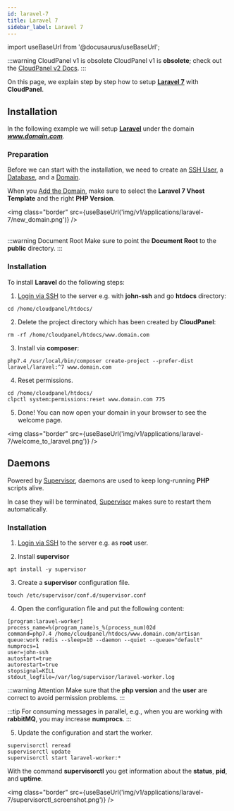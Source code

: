 ```yaml
---
id: laravel-7
title: Laravel 7
sidebar_label: Laravel 7
---
```


import useBaseUrl from '@docusaurus/useBaseUrl';

:::warning CloudPanel v1 is obsolete
CloudPanel v1 is **obsolete**; check out the [CloudPanel v2 Docs](https://www.cloudpanel.io/docs/v2/introduction/).
:::

On this page, we explain step by step how to setup **[Laravel 7](https://laravel.com/)** with **CloudPanel**.

## Installation

In the following example we will setup **[Laravel](https://laravel.com/)** under the domain ***www.domain.com***.

### Preparation

Before we can start with the installation, we need to create an [SSH User](../frontend-area/users#adding-a-user), a [Database](../frontend-area/databases#adding-a-database), and a [Domain](../frontend-area/domains#adding-a-domain).

When you [Add the Domain](../frontend-area/domains#adding-a-domain), make sure to select the **Laravel 7 Vhost Template** and the right **PHP Version**.

<img class="border" src={useBaseUrl('img/v1/applications/laravel-7/new_domain.png')} /> <br /><br />

:::warning Document Root
Make sure to point the **Document Root** to the **public** directory.
:::

### Installation

To install **Laravel** do the following steps:

1. [Login via SSH](../frontend-area/users#ssh-login) to the server e.g. with **john-ssh** and go **htdocs** directory:

```
cd /home/cloudpanel/htdocs/
```

2. Delete the project directory which has been created by **CloudPanel**:

```
rm -rf /home/cloudpanel/htdocs/www.domain.com
```

3. Install via **composer**:

```
php7.4 /usr/local/bin/composer create-project --prefer-dist laravel/laravel:^7 www.domain.com
```

4. Reset permissions.

```
cd /home/cloudpanel/htdocs/
clpctl system:permissions:reset www.domain.com 775
```

5. Done! You can now open your domain in your browser to see the welcome page.

<img class="border" src={useBaseUrl('img/v1/applications/laravel-7/welcome_to_laravel.png')} /> 

## Daemons

Powered by [Supervisor](http://supervisord.org/), daemons are used to keep long-running **PHP** scripts alive.

In case they will be terminated, [Supervisor](http://supervisord.org/) makes sure to restart them automatically.

### Installation

1. [Login via SSH](../frontend-area/users#ssh-login) to the server e.g. as **root** user.

2. Install **supervisor**

```
apt install -y supervisor
```

3. Create a **supervisor** configuration file.

```
touch /etc/supervisor/conf.d/supervisor.conf
```

4. Open the configuration file and put the following content:

```
[program:laravel-worker]
process_name=%(program_name)s_%(process_num)02d
command=php7.4 /home/cloudpanel/htdocs/www.domain.com/artisan queue:work redis --sleep=10 --daemon --quiet --queue="default"
numprocs=1
user=john-ssh
autostart=true
autorestart=true
stopsignal=KILL
stdout_logfile=/var/log/supervisor/laravel-worker.log
```

:::warning Attention
Make sure that the **php version** and the **user** are correct to avoid permission problems.
:::

:::tip
For consuming messages in parallel, e.g., when you are working with **rabbitMQ**, you may increase **numprocs**.
:::

5. Update the configuration and start the worker.

```
supervisorctl reread
supervisorctl update
supervisorctl start laravel-worker:*
```

With the command **supervisorctl** you get information about the **status**, **pid**, and **uptime**.

<img class="border" src={useBaseUrl('img/v1/applications/laravel-7/supervisorctl_screenshot.png')} /> 
